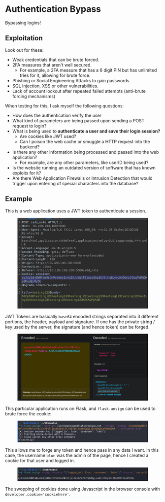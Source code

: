 # Authentication Bypass

Bypassing logins!

## Exploitation

Look out for these:

* Weak credentials that can be brute forced.
* 2FA measures that aren't well secured.
  * For example, a 2FA measure that has a 6 digit PIN but has unlimited tries for it, allowing for brute force.
* Phishing or Social Engineering Attacks to gain passwords.
* SQL Injection, XSS or other vulnerabilities.
* Lack of account lockout after repeated failed attempts (anti-brute forcing mechanisms)

When testing for this, I ask myself the following questions:

* How does the authentication verify the user
* What kind of parameters are being passed upon sending a POST request to login?
* What is being used to **authenticate a user and save their login session?**
  * Are cookies like JWT used?
  * Can I poison the web cache or smuggle a HTTP request into the backend?
* Is there any other information being processed and passed into the web application?
  * For example, are any other parameters, like userID being used?
* Is the website running an outdated version of software that has known exploits for it?
* Are there Web Application Firewalls or Intrusion Detection that would trigger upon entering of special characters into the database?

## Example

This is a web application uses a JWT token to authenticate a session.

<figure><img src="../../.gitbook/assets/image (3231).png" alt=""><figcaption></figcaption></figure>

JWT Tokens are basically `base64` encoded strings separated into 3 different portions, the header, payload and signature. If one has the private string / key used by the server, the signature (and hence token) can be forged.

<figure><img src="../../.gitbook/assets/image (2325).png" alt=""><figcaption></figcaption></figure>

This particular application runs on Flask, and `flask-unsign` can be used to brute force the cookie:

<figure><img src="../../.gitbook/assets/image (2896).png" alt=""><figcaption></figcaption></figure>

This allows me to forge any token and hence pass in any data I want. In this case, the username `blue` was the admin of the page, hence I created a cookie for that user and logged in.

<figure><img src="../../.gitbook/assets/image (1588).png" alt=""><figcaption></figcaption></figure>

The swopping of cookies done using Javascript in the browser console with `developer.cookie='cookiehere'`.
